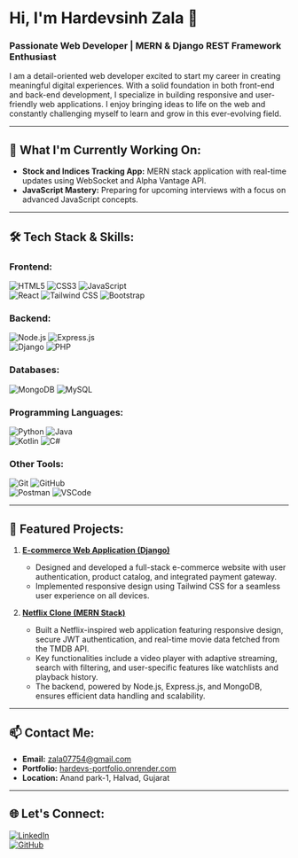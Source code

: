 # Hi, I'm Hardevsinh Zala 👋  
### Passionate Web Developer | MERN & Django REST Framework Enthusiast  

I am a detail-oriented web developer excited to start my career in creating meaningful digital experiences. With a solid foundation in both front-end and back-end development, I specialize in building responsive and user-friendly web applications. I enjoy bringing ideas to life on the web and constantly challenging myself to learn and grow in this ever-evolving field.  

---

## 🔭 What I'm Currently Working On:  
- **Stock and Indices Tracking App:** MERN stack application with real-time updates using WebSocket and Alpha Vantage API.  
- **JavaScript Mastery:** Preparing for upcoming interviews with a focus on advanced JavaScript concepts.  

---

## 🛠️ Tech Stack & Skills:  

### Frontend:  
![HTML5](https://img.shields.io/badge/-HTML5-E34F26?style=flat-square&logo=html5&logoColor=white) 
![CSS3](https://img.shields.io/badge/-CSS3-1572B6?style=flat-square&logo=css3&logoColor=white) 
![JavaScript](https://img.shields.io/badge/-JavaScript-F7DF1E?style=flat-square&logo=javascript&logoColor=black)  
![React](https://img.shields.io/badge/-React-61DAFB?style=flat-square&logo=react&logoColor=black) 
![Tailwind CSS](https://img.shields.io/badge/-Tailwind%20CSS-38B2AC?style=flat-square&logo=tailwind-css&logoColor=white) 
![Bootstrap](https://img.shields.io/badge/-Bootstrap-7952B3?style=flat-square&logo=bootstrap&logoColor=white)  

### Backend:  
![Node.js](https://img.shields.io/badge/-Node.js-339933?style=flat-square&logo=node.js&logoColor=white) 
![Express.js](https://img.shields.io/badge/-Express.js-000000?style=flat-square&logo=express&logoColor=white)  
![Django](https://img.shields.io/badge/-Django-092E20?style=flat-square&logo=django&logoColor=white) 
![PHP](https://img.shields.io/badge/-PHP-777BB4?style=flat-square&logo=php&logoColor=white)  

### Databases:  
![MongoDB](https://img.shields.io/badge/-MongoDB-47A248?style=flat-square&logo=mongodb&logoColor=white) 
![MySQL](https://img.shields.io/badge/-MySQL-4479A1?style=flat-square&logo=mysql&logoColor=white)  

### Programming Languages:  
![Python](https://img.shields.io/badge/-Python-3776AB?style=flat-square&logo=python&logoColor=white) 
![Java](https://img.shields.io/badge/-Java-007396?style=flat-square&logo=java&logoColor=white)  
![Kotlin](https://img.shields.io/badge/-Kotlin-0095D5?style=flat-square&logo=kotlin&logoColor=white) 
![C#](https://img.shields.io/badge/-C%23-239120?style=flat-square&logo=c-sharp&logoColor=white)  

### Other Tools:  
![Git](https://img.shields.io/badge/-Git-F05032?style=flat-square&logo=git&logoColor=white) 
![GitHub](https://img.shields.io/badge/-GitHub-181717?style=flat-square&logo=github&logoColor=white)  
![Postman](https://img.shields.io/badge/-Postman-FF6C37?style=flat-square&logo=postman&logoColor=white) 
![VSCode](https://img.shields.io/badge/-VSCode-007ACC?style=flat-square&logo=visual-studio-code&logoColor=white)  

---

## 🚀 Featured Projects:  
1. **[E-commerce Web Application (Django)]()**  
   - Designed and developed a full-stack e-commerce website with user authentication, product catalog, and integrated payment gateway.  
   - Implemented responsive design using Tailwind CSS for a seamless user experience on all devices.  

2. **[Netflix Clone (MERN Stack)](https://mern-netflix-clone-4d8t.onrender.com)**  
   - Built a Netflix-inspired web application featuring responsive design, secure JWT authentication, and real-time movie data fetched from the TMDB API.  
   - Key functionalities include a video player with adaptive streaming, search with filtering, and user-specific features like watchlists and playback history.  
   - The backend, powered by Node.js, Express.js, and MongoDB, ensures efficient data handling and scalability.  

---

## 📫 Contact Me:  
- **Email:** [zala07754@gmail.com](mailto:zala07754@gmail.com)  
- **Portfolio:** [hardevs-portfolio.onrender.com](https://hardevs-portfolio.onrender.com)  
- **Location:** Anand park-1, Halvad, Gujarat  

---

## 🌐 Let's Connect:  
[![LinkedIn](https://img.shields.io/badge/-LinkedIn-blue?style=flat-square&logo=LinkedIn&logoColor=white)](https://www.linkedin.com)  
[![GitHub](https://img.shields.io/badge/-GitHub-181717?style=flat-square&logo=github&logoColor=white)](https://github.com/yourusername)  
